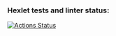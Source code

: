 ### Hexlet tests and linter status:
[![Actions Status](https://github.com/KustovAA/frontend-project-lvl1/workflows/hexlet-check/badge.svg)](https://github.com/KustovAA/frontend-project-lvl1/actions)
